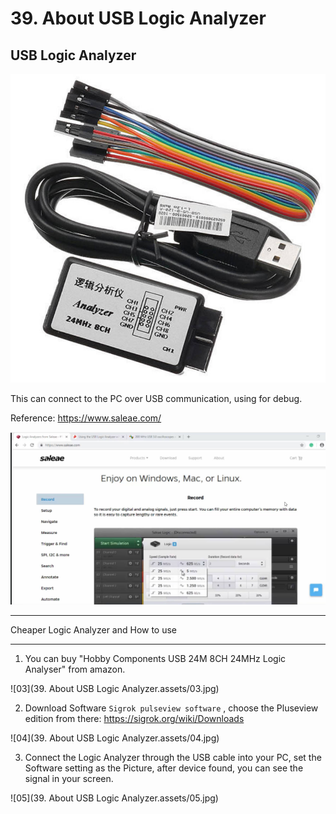 # 39. About USB Logic Analyzer



## USB Logic Analyzer

![01](https://github.com/knightsummon/Mastering-Microcontroller-and-Embedded-Driver-Development/blob/main/10.%20Understanding%20MCU%20Clock%20Tree/39.%20About%20USB%20Logic%20Analyzer.assets/01.jpg)

This can connect to the PC over USB communication, using for debug.

Reference: https://www.saleae.com/

![02](https://github.com/knightsummon/Mastering-Microcontroller-and-Embedded-Driver-Development/blob/main/10.%20Understanding%20MCU%20Clock%20Tree/39.%20About%20USB%20Logic%20Analyzer.assets/02.jpg)



----------------------------------------------------------------------------------------------------------

Cheaper Logic Analyzer and How to use

----------------------------------------------------------------------------------------------------------

1. You can buy "Hobby Components USB 24M 8CH 24MHz Logic Analyser" from amazon.

![03](39. About USB Logic Analyzer.assets/03.jpg)

2. Download Software `Sigrok pulseview software` , choose the Pluseview edition from there: https://sigrok.org/wiki/Downloads

![04](39. About USB Logic Analyzer.assets/04.jpg)

3. Connect the Logic Analyzer through the USB cable into your PC, set the Software setting as the Picture, after device found, you can see the signal in your screen.

![05](39. About USB Logic Analyzer.assets/05.jpg)
